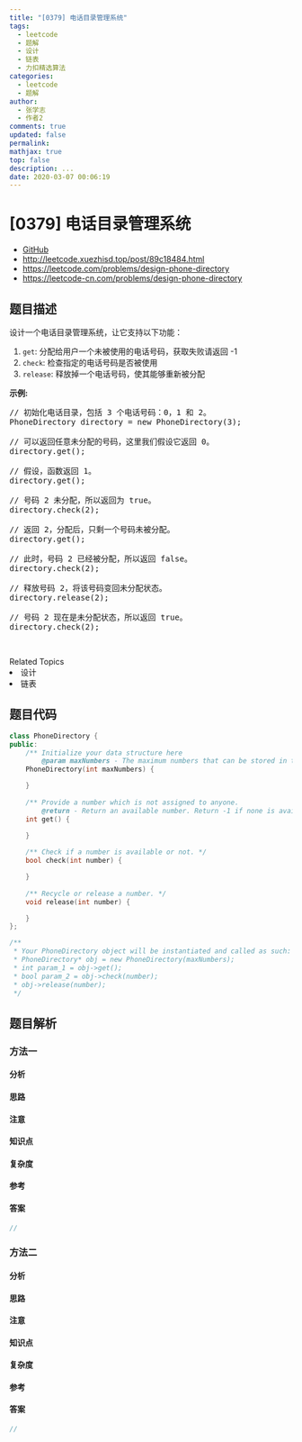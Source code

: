 ```yaml
---
title: "[0379] 电话目录管理系统"
tags:
  - leetcode
  - 题解
  - 设计
  - 链表
  - 力扣精选算法
categories:
  - leetcode
  - 题解
author:
  - 张学志
  - 作者2
comments: true
updated: false
permalink:
mathjax: true
top: false
description: ...
date: 2020-03-07 00:06:19
---
```



# [0379] 电话目录管理系统
* [GitHub](https://github.com/algoboy101/LeetCodeCrowdsource/tree/master/_posts/QA/%5B0379%5D%20%E7%94%B5%E8%AF%9D%E7%9B%AE%E5%BD%95%E7%AE%A1%E7%90%86%E7%B3%BB%E7%BB%9F.md)
* http://leetcode.xuezhisd.top/post/89c18484.html
* https://leetcode.com/problems/design-phone-directory
* https://leetcode-cn.com/problems/design-phone-directory


## 题目描述

<p>设计一个电话目录管理系统，让它支持以下功能：</p>

<ol>
	<li><code>get</code>: 分配给用户一个未被使用的电话号码，获取失败请返回 -1</li>
	<li><code>check</code>: 检查指定的电话号码是否被使用</li>
	<li><code>release</code>: 释放掉一个电话号码，使其能够重新被分配</li>
</ol>

<p><strong>示例:</strong></p>

<pre>// 初始化电话目录，包括 3 个电话号码：0，1 和 2。
PhoneDirectory directory = new PhoneDirectory(3);

// 可以返回任意未分配的号码，这里我们假设它返回 0。
directory.get();

// 假设，函数返回 1。
directory.get();

// 号码 2 未分配，所以返回为 true。
directory.check(2);

// 返回 2，分配后，只剩一个号码未被分配。
directory.get();

// 此时，号码 2 已经被分配，所以返回 false。
directory.check(2);

// 释放号码 2，将该号码变回未分配状态。
directory.release(2);

// 号码 2 现在是未分配状态，所以返回 true。
directory.check(2);
</pre>

<p>&nbsp;</p>
<div><div>Related Topics</div><div><li>设计</li><li>链表</li></div></div>


## 题目代码

```cpp
class PhoneDirectory {
public:
    /** Initialize your data structure here
        @param maxNumbers - The maximum numbers that can be stored in the phone directory. */
    PhoneDirectory(int maxNumbers) {

    }
    
    /** Provide a number which is not assigned to anyone.
        @return - Return an available number. Return -1 if none is available. */
    int get() {

    }
    
    /** Check if a number is available or not. */
    bool check(int number) {

    }
    
    /** Recycle or release a number. */
    void release(int number) {

    }
};

/**
 * Your PhoneDirectory object will be instantiated and called as such:
 * PhoneDirectory* obj = new PhoneDirectory(maxNumbers);
 * int param_1 = obj->get();
 * bool param_2 = obj->check(number);
 * obj->release(number);
 */
```


## 题目解析


### 方法一

#### 分析

#### 思路

#### 注意

#### 知识点

#### 复杂度

#### 参考

#### 答案

```cpp
//
```


### 方法二

#### 分析

#### 思路

#### 注意

#### 知识点

#### 复杂度

#### 参考

#### 答案

```cpp
//
```


